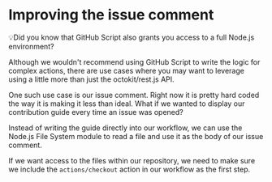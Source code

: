 # Improving the issue comment

💡Did you know that GitHub Script also grants you access to a full Node.js environment?

Although we wouldn't recommend using GitHub Script to write the logic for complex actions, there are use cases where you may want to leverage using a little more than just the octokit/rest.js API.

One such use case is our issue comment. Right now it is pretty hard coded the way it is making it less than ideal. What if we wanted to display our contribution guide every time an issue was opened?

Instead of writing the guide directly into our workflow, we can use the Node.js File System module to read a file and use it as the body of our issue comment.

If we want access to the files within our repository, we need to make sure we include the `actions/checkout` action in our workflow as the first step.
